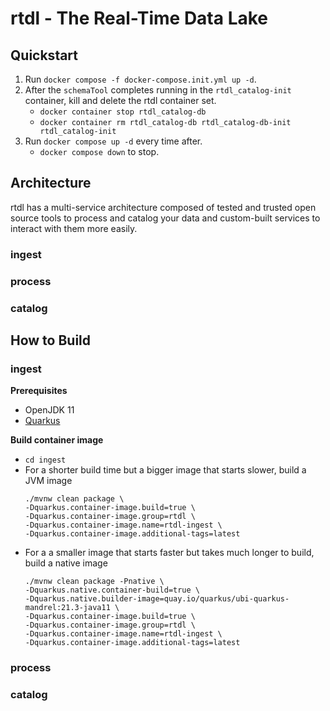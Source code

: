 # rtdl - The Real-Time Data Lake

## Quickstart
1. Run `docker compose -f docker-compose.init.yml up -d`.
2. After the `schemaTool` completes running in the `rtdl_catalog-init` container, kill and delete the rtdl container set.
    * `docker container stop rtdl_catalog-db`
    * `docker container rm rtdl_catalog-db rtdl_catalog-db-init rtdl_catalog-init`
3. Run `docker compose up -d` every time after.
    * `docker compose down` to stop.


## Architecture
rtdl has a multi-service architecture composed of tested and trusted open source tools to process and catalog your data and custom-built services to interact with them more easily.

### ingest

### process

### catalog


## How to Build

### ingest
**Prerequisites**
* OpenJDK 11
* [Quarkus](https://quarkus.io/get-started/)

**Build container image**
* `cd ingest`
* For a shorter build time but a bigger image that starts slower, build a JVM image
    ```
    ./mvnw clean package \
    -Dquarkus.container-image.build=true \
    -Dquarkus.container-image.group=rtdl \
    -Dquarkus.container-image.name=rtdl-ingest \
    -Dquarkus.container-image.additional-tags=latest
    ```
* For a a smaller image that starts faster but takes much longer to build, build a native image
    ```
    ./mvnw clean package -Pnative \
    -Dquarkus.native.container-build=true \
    -Dquarkus.native.builder-image=quay.io/quarkus/ubi-quarkus-mandrel:21.3-java11 \
    -Dquarkus.container-image.build=true \
    -Dquarkus.container-image.group=rtdl \
    -Dquarkus.container-image.name=rtdl-ingest \
    -Dquarkus.container-image.additional-tags=latest
    ```


### process

### catalog
